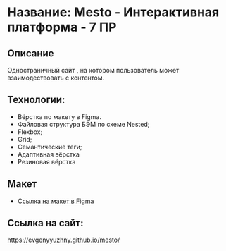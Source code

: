 # Название: Mesto - Интерактивная платформа - 7 ПР 

## Описание
Одностраничный сайт , на котором пользователь может взаимодествовать с контентом.

## Технологии:
- Вёрстка по макету в Figma.
- Файловая структура БЭМ по схеме Nested;
- Flexbox;
- Grid;
- Семантические теги;
- Адаптивная вёрстка
- Резиновая вёрстка

## Макет
* [Ссылка на макет в Figma](https://www.figma.com/file/2cn9N9jSkmxD84oJik7xL7/JavaScript.-Sprint-4?node-id=0%3A1)

## Ссылка на сайт:
https://evgenyyuzhny.github.io/mesto/
